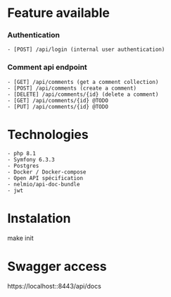 # Feature available

### Authentication
    - [POST] /api/login (internal user authentication)

### Comment api endpoint
    - [GET] /api/comments (get a comment collection)
    - [POST] /api/comments (create a comment)
    - [DELETE] /api/comments/{id} (delete a comment)
    - [GET] /api/comments/{id} @TODO
    - [PUT] /api/comments/{id} @TODO

# Technologies

    - php 8.1
    - Symfony 6.3.3
    - Postgres
    - Docker / Docker-compose
    - Open API spécification
    - nelmio/api-doc-bundle
    - jwt

# Instalation

make init

# Swagger access

https://localhost::8443/api/docs
